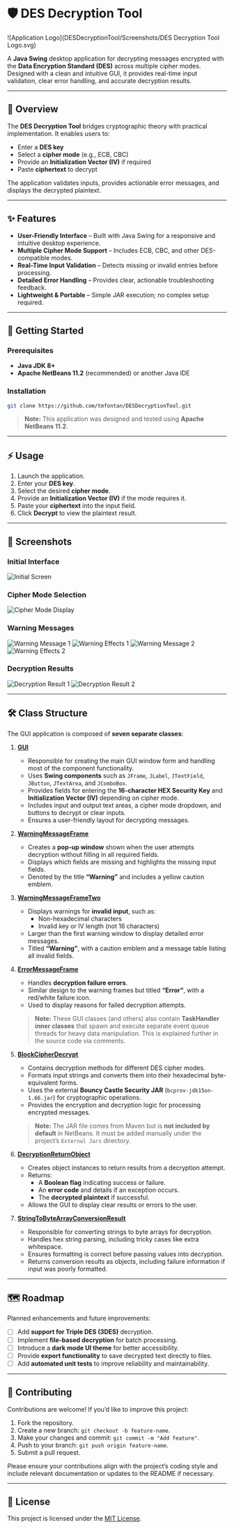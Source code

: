 # 🛡️ DES Decryption Tool

![Application Logo](DESDecryptionTool/Screenshots/DES Decryption Tool Logo.svg)

&#x20;     &#x20;

A **Java Swing** desktop application for decrypting messages encrypted with the **Data Encryption Standard (DES)** across multiple cipher modes. Designed with a clean and intuitive GUI, it provides real-time input validation, clear error handling, and accurate decryption results.

---

## 📖 Overview

The **DES Decryption Tool** bridges cryptographic theory with practical implementation. It enables users to:

- Enter a **DES key**
- Select a **cipher mode** (e.g., ECB, CBC)
- Provide an **Initialization Vector (IV)** if required
- Paste **ciphertext** to decrypt

The application validates inputs, provides actionable error messages, and displays the decrypted plaintext.

---

## ✨ Features

- **User-Friendly Interface** – Built with Java Swing for a responsive and intuitive desktop experience.
- **Multiple Cipher Mode Support** – Includes ECB, CBC, and other DES-compatible modes.
- **Real-Time Input Validation** – Detects missing or invalid entries before processing.
- **Detailed Error Handling** – Provides clear, actionable troubleshooting feedback.
- **Lightweight & Portable** – Simple JAR execution; no complex setup required.

---

## 🚀 Getting Started

### Prerequisites

- **Java JDK 8+**
- **Apache NetBeans 11.2** (recommended) or another Java IDE

### Installation

```bash
git clone https://github.com/tmfontan/DESDecryptionTool.git
```

> **Note:** This application was designed and tested using **Apache NetBeans 11.2**.

---

## ⚡ Usage

1. Launch the application.
2. Enter your **DES key**.
3. Select the desired **cipher mode**.
4. Provide an **Initialization Vector (IV)** if the mode requires it.
5. Paste your **ciphertext** into the input field.
6. Click **Decrypt** to view the plaintext result.

---

## 📸 Screenshots

### Initial Interface
![Initial Screen](DESDecryptionTool/Screenshots/Screenshot_Initial.png)

### Cipher Mode Selection
![Cipher Mode Display](DESDecryptionTool/Screenshots/Screenshot_Display_Cipher_Modes.png)

### Warning Messages
![Warning Message 1](DESDecryptionTool/Screenshots/Screenshot_Warning_Messsage_One.png)
![Warning Effects 1](DESDecryptionTool/Screenshots/Screenshot_Warning_Message_Effects_One.png)
![Warning Message 2](DESDecryptionTool/Screenshots/Screenshot_Warning_Messsage_Two.png)
![Warning Effects 2](DESDecryptionTool/Screenshots/Screenshot_Warning_Message_Effects_Two.png)

### Decryption Results
![Decryption Result 1](DESDecryptionTool/Screenshots/Screenshot_Decryption_Result_One.png)
![Decryption Result 2](DESDecryptionTool/Screenshots/Screenshot_Decryption_Result_Two.png)

---

## 🛠️ Class Structure

The GUI application is composed of **seven separate classes**:

1. **[GUI](https://github.com/tmfontan/DESDecryptionTool/blob/main/src/GUI.java)**  
   - Responsible for creating the main GUI window form and handling most of the component functionality.  
   - Uses **Swing components** such as `JFrame`, `JLabel`, `JTextField`, `JButton`, `JTextArea`, and `JComboBox`.  
   - Provides fields for entering the **16-character HEX Security Key** and **Initialization Vector (IV)** depending on cipher mode.  
   - Includes input and output text areas, a cipher mode dropdown, and buttons to decrypt or clear inputs.  
   - Ensures a user-friendly layout for decrypting messages.  

2. **[WarningMessageFrame](https://github.com/tmfontan/DESDecryptionTool/blob/main/src/WarningMessageFrame.java)**  
   - Creates a **pop-up window** shown when the user attempts decryption without filling in all required fields.  
   - Displays which fields are missing and highlights the missing input fields.  
   - Denoted by the title **“Warning”** and includes a yellow caution emblem.  

3. **[WarningMessageFrameTwo](https://github.com/tmfontan/DESDecryptionTool/blob/main/src/WarningMessageFrameTwo.java)**  
   - Displays warnings for **invalid input**, such as:  
     - Non-hexadecimal characters  
     - Invalid key or IV length (not 16 characters)  
   - Larger than the first warning window to display detailed error messages.  
   - Titled **“Warning”**, with a caution emblem and a message table listing all invalid fields.  

4. **[ErrorMessageFrame](https://github.com/tmfontan/DESDecryptionTool/blob/main/src/ErrorMessageFrame.java)**  
   - Handles **decryption failure errors**.  
   - Similar design to the warning frames but titled **“Error”**, with a red/white failure icon.  
   - Used to display reasons for failed decryption attempts.  

   > **Note:** These GUI classes (and others) also contain **TaskHandler inner classes** that spawn and execute separate event queue threads for heavy data manipulation. This is explained further in the source code via comments.

5. **[BlockCipherDecrypt](https://github.com/tmfontan/DESDecryptionTool/blob/main/src/BlockCipherDecrypt.java)**  
   - Contains decryption methods for different DES cipher modes.  
   - Formats input strings and converts them into their hexadecimal byte-equivalent forms.  
   - Uses the external **Bouncy Castle Security JAR** (`bcprov-jdk15on-1.66.jar`) for cryptographic operations.  
   - Provides the encryption and decryption logic for processing encrypted messages.  

   > **Note:** The JAR file comes from Maven but is **not included by default** in NetBeans. It must be added manually under the project’s `External Jars` directory.  

6. **[DecryptionReturnObject](https://github.com/tmfontan/DESDecryptionTool/blob/main/src/DecryptionReturnObject.java)**  
   - Creates object instances to return results from a decryption attempt.  
   - Returns:  
     - A **Boolean flag** indicating success or failure.  
     - An **error code** and details if an exception occurs.  
     - The **decrypted plaintext** if successful.  
   - Allows the GUI to display clear results or errors to the user.  

7. **[StringToByteArrayConversionResult](https://github.com/tmfontan/DESDecryptionTool/blob/main/src/StringToByteArrayConversionResult.java)**  
   - Responsible for converting strings to byte arrays for decryption.  
   - Handles hex string parsing, including tricky cases like extra whitespace.  
   - Ensures formatting is correct before passing values into decryption.  
   - Returns conversion results as objects, including failure information if input was poorly formatted.  

---

## 🗺️ Roadmap

Planned enhancements and future improvements:

- [ ] Add **support for Triple DES (3DES)** decryption.
- [ ] Implement **file-based decryption** for batch processing.
- [ ] Introduce a **dark mode UI theme** for better accessibility.
- [ ] Provide **export functionality** to save decrypted text directly to files.
- [ ] Add **automated unit tests** to improve reliability and maintainability.

---

## 🤝 Contributing

Contributions are welcome! If you’d like to improve this project:

1. Fork the repository.
2. Create a new branch: `git checkout -b feature-name`.
3. Make your changes and commit: `git commit -m "Add feature"`.
4. Push to your branch: `git push origin feature-name`.
5. Submit a pull request.

Please ensure your contributions align with the project’s coding style and include relevant documentation or updates to the README if necessary.

---

## 📜 License

This project is licensed under the [MIT License](LICENSE).

